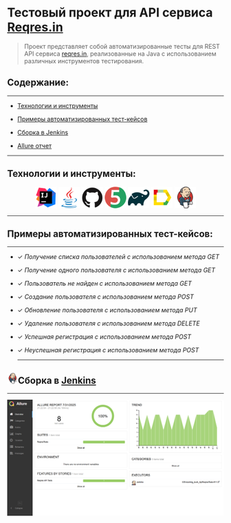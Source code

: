 # Тестовый проект для API сервиса [Reqres.in](https://reqres.in/)
> </a> Проект представляет собой автоматизированные тесты для REST API сервиса [reqres.in](https://reqres.in/), реализованные на Java с использованием различных инструментов тестирования.

## **Содержание:**
____

* <a href="#tools">Технологии и инструменты</a>

* <a href="#cases">Примеры автоматизированных тест-кейсов</a>

* <a href="#jenkins">Сборка в Jenkins</a>

* <a href="#allure">Allure отчет</a>
____
<a id="tools"></a>
## <a name="Технологии и инструменты">**Технологии и инструменты:**</a>

<p align="center">  
<a href="https://www.jetbrains.com/idea/"><img src="src/test/java/media/intellij-original.svg" width="50" height="50"  alt="IDEA"/></a>  
<a href="https://www.java.com/"><img src="src/test/java/media/java-original.svg" width="50" height="50"  alt="Java"/></a>  
<a href="https://github.com/"><img src="src/test/java/media/github-original.svg" width="50" height="50"  alt="Github"/></a>  
<a href="https://junit.org/junit5/"><img src="src/test/java/media/junit-original.svg" width="50" height="50"  alt="JUnit 5"/></a>  
<a href="https://gradle.org/"><img src="src/test/java/media/gradle-original.svg" width="50" height="50"  alt="Gradle"/></a>   
<a href="ht[images](images)tps://github.com/allure-framework/allure2"><img src="src/test/java/media/Allure_Report.svg" width="50" height="50"  alt="Allure"/></a>  
<a href="https://www.jenkins.io/"><img src="src/test/java/media/jenkins-original.svg" width="50" height="50"  alt="Jenkins"/></a>  
</p>

____
<a id="cases"></a>
## <a name="Примеры автоматизированных тест-кейсов">**Примеры автоматизированных тест-кейсов:**</a>
____
- ✓ *Получение списка пользователей с использованием метода GET*
- ✓ *Получение одного пользователя с использованием метода GET*
- ✓ *Пользователь не найден с использованием метода GET*
- ✓ *Создание пользователя с использованием метода POST*
- ✓ *Обновление пользователя с использованием метода PUT*
- ✓ *Удаление пользователя с использованием метода DELETE*
- ✓ *Успешная регистрация с использованием метода POST*
- ✓ *Неуспешная регистрация с использованием метода POST*


  ____
<a id="jenkins"></a>
## <img alt="Jenkins" height="25" src="src/test/java/media/jenkins-original.svg" width="25"/></a><a name="Сборка"></a>Сборка в [Jenkins](https://jenkins.autotests.cloud/job/035-ducking_duck_ApiReqresTests/)</a>
____
<p align="center">  
<a href="https://jenkins.autotests.cloud/job/035-ducking_duck_ApiReqresTests/"><img src="src/test/java/media/allure-report.png" width="950"/></a>  
</p>
